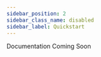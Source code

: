 ```yaml
---
sidebar_position: 2
sidebar_class_name: disabled
sidebar_label: Quickstart
---
```


Documentation Coming Soon